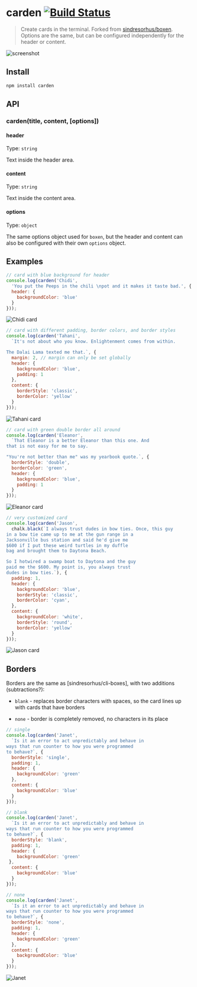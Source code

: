 # carden [![Build Status](https://travis-ci.org/MrTarantula/carden.svg?branch=master)](https://travis-ci.org/MrTarantula/carden.svg?branch=master)

> Create cards in the terminal. Forked from [sindresorhus/boxen](https://github.com/sindresorhus/boxen). Options are the same, but can be configured independently for the header or content.

![screenshot](media/screenshot.png)

## Install

```bash
npm install carden
```

## API

### carden(title, content, [options])

#### header

Type: `string`

Text inside the header area.

#### content

Type: `string`

Text inside the content area.

#### options

Type: `object`

The same options object used for `boxen`, but the header and content can also be configured with their own `options` object.

## Examples

```js
// card with blue background for header
console.log(carden('Chidi',
  'You put the Peeps in the chili \npot and it makes it taste bad.', {
  header: {
    backgroundColor: 'blue'
  }
}));
```

![Chidi card](media/chidi.png)

```js
// card with different padding, border colors, and border styles
console.log(carden('Tahani',
  `It's not about who you know. Enlightenment comes from within.

The Dalai Lama texted me that.`, {
  margin: 2, // margin can only be set globally
  header: {
    backgroundColor: 'blue',
    padding: 1
  },
  content: {
    borderStyle: 'classic',
    borderColor: 'yellow'
  }
}));
```

![Tahani card](media/tahani.png)

```js
// card with green double border all around
console.log(carden('Eleanor',
  `That Eleanor is a better Eleanor than this one. And
that is not easy for me to say.

"You're not better than me" was my yearbook quote.`, {
  borderStyle: 'double',
  borderColor: 'green',
  header: {
    backgroundColor: 'blue',
    padding: 1
  }
}));
```

![Eleanor card](media/eleanor.png)

```js
// very customized card
console.log(carden('Jason',
  chalk.black(`I always trust dudes in bow ties. Once, this guy
in a bow tie came up to me at the gun range in a
Jacksonville bus station and said he'd give me
$600 if I put these weird turtles in my duffle
bag and brought them to Daytona Beach.

So I hotwired a swamp boat to Daytona and the guy
paid me the $600. My point is, you always trust
dudes in bow ties.`), {
  padding: 1,
  header: {
    backgroundColor: 'blue',
    borderStyle: 'classic',
    borderColor: 'cyan',
  },
  content: {
    backgroundColor: 'white',
    borderStyle: 'round',
    borderColor: 'yellow'
  }
}));
```

![Jason card](media/jason.png)

## Borders

Borders are the same as [sindresorhus/cli-boxes], with two additions (subtractions?): 

* `blank` - replaces border characters with spaces, so the card lines up with cards that have borders

* `none` - border is completely removed, no characters in its place

```js
// single
console.log(carden('Janet',
  `Is it an error to act unpredictably and behave in
ways that run counter to how you were programmed
to behave?`, {
  borderStyle: 'single',
  padding: 1,
  header: {
    backgroundColor: 'green'
  },
  content: {
    backgroundColor: 'blue'
  }
}));

// blank
console.log(carden('Janet',
  `Is it an error to act unpredictably and behave in
ways that run counter to how you were programmed
to behave?`, {
  borderStyle: 'blank',
  padding: 1,
  header: {
    backgroundColor: 'green'
 },
  content: {
    backgroundColor: 'blue'
  }
}));

// none
console.log(carden('Janet',
  `Is it an error to act unpredictably and behave in
ways that run counter to how you were programmed
to behave?`, {
  borderStyle: 'none',
  padding: 1,
  header: {
    backgroundColor: 'green'
  },
  content: {
    backgroundColor: 'blue'
  }
}));
```

![Janet](media/janet.png)